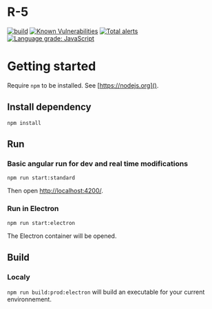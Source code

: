 # R-5
[![build](https://github.com/gcauchis/r-5/actions/workflows/electronBuild.yml/badge.svg)](https://github.com/gcauchis/r-5/actions)
[![Known Vulnerabilities](https://snyk.io/test/github/gcauchis/r-5/badge.svg?targetFile=package.json)](https://snyk.io/test/github/gcauchis/r-5?targetFile=package.json)
[![Total alerts](https://img.shields.io/lgtm/alerts/g/gcauchis/r-5.svg?logo=lgtm&logoWidth=18)](https://lgtm.com/projects/g/gcauchis/r-5/alerts/)
[![Language grade: JavaScript](https://img.shields.io/lgtm/grade/javascript/g/gcauchis/r-5.svg?logo=lgtm&logoWidth=18)](https://lgtm.com/projects/g/gcauchis/r-5/context:javascript)

# Getting started
Require `npm` to be installed. See [https://nodejs.org]().

## Install dependency

`npm install`

## Run

### Basic angular run for dev and real time modifications

`npm run start:standard`

Then open [http://localhost:4200/]().

### Run in Electron

`npm run start:electron`

The Electron container will be opened.

## Build

### Localy

`npm run build:prod:electron` will build an executable for your current environnement.
